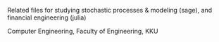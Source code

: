 Related files for studying stochastic processes & modeling (sage), and financial engineering (julia)

Computer Engineering, Faculty of Engineering, KKU
